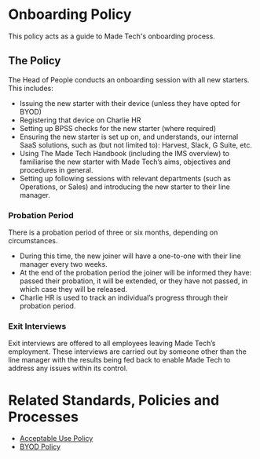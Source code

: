 # Onboarding Policy
This policy acts as a guide to Made Tech's onboarding process.

## The Policy

The Head of People conducts an onboarding session with all new starters. This includes:
 - Issuing the new starter with their device (unless they have opted for BYOD)
 - Registering that device on Charlie HR
 - Setting up BPSS checks for the new starter (where required)
 - Ensuring the new starter is set up on, and understands, our internal SaaS solutions, such as (but not limited to): Harvest, Slack, G Suite, etc.
 - Using The Made Tech Handbook (including the IMS overview) to familiarise the new starter with Made Tech’s aims, objectives and procedures in general. 
 - Setting up following sessions with relevant departments (such as Operations, or Sales) and introducing the new starter to their line manager.

### Probation Period
There is a probation period of three or six months, depending on circumstances. 
 - During this time, the new joiner will have a one-to-one with their line manager every two weeks. 
 - At the end of the probation period the joiner will be informed they have: passed their probation, it will be extended, or they have not passed, in which case they will be released.
 - Charlie HR is used to track an individual’s progress through their probation period. 

### Exit Interviews
Exit interviews are offered to all employees leaving Made Tech’s employment. These interviews are carried out by someone other than the line manager with the results being fed back to enable Made Tech to address any issues within its control.

 # Related Standards, Policies and Processes
 - [Acceptable Use Policy](company/aup.md)
 - [BYOD Policy](company/byod.md)
